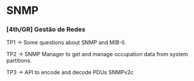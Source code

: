 # SNMP
### [4th/GR] Gestão de Redes
TP1 -> Some questions about SNMP and MIB-II.

TP2 -> SNMP Manager to get and manage occupation data from system partitions.

TP3 -> API to encode and decode PDUs SNMPv2c
